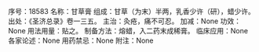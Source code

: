 序号：18583
名称：甘草膏
组成：甘草（为末）半两，乳香少许（研），蜡少许。
出处：《圣济总录》卷一三五。
主治：灸疮，痛不可忍。
加减：None
功效：None
用法用量：贴之。
制备方法：熔蜡，入二药末成稀膏。
临床应用：None
各家论述：None
用药禁忌：None
附注：None
